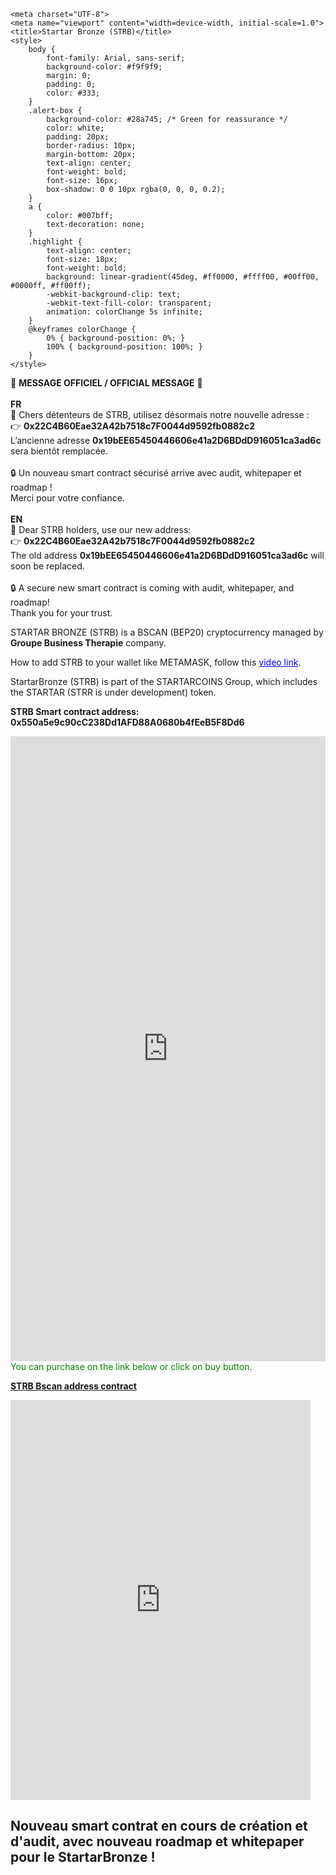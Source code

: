 <!DOCTYPE html>
<html lang="fr">
<head>
    <!-- Google tag (gtag.js) -->
    <script async src="https://www.googletagmanager.com/gtag/js?id=G-YB5H2DRHHP"></script>
    <script>
        window.dataLayer = window.dataLayer || [];
        function gtag(){dataLayer.push(arguments);}
        gtag('js', new Date());
        gtag('config', 'G-YB5H2DRHHP');
    </script>

    <meta charset="UTF-8">
    <meta name="viewport" content="width=device-width, initial-scale=1.0">
    <title>Startar Bronze (STRB)</title>
    <style>
        body {
            font-family: Arial, sans-serif;
            background-color: #f9f9f9;
            margin: 0;
            padding: 0;
            color: #333;
        }
        .alert-box {
            background-color: #28a745; /* Green for reassurance */
            color: white;
            padding: 20px;
            border-radius: 10px;
            margin-bottom: 20px;
            text-align: center;
            font-weight: bold;
            font-size: 16px;
            box-shadow: 0 0 10px rgba(0, 0, 0, 0.2);
        }
        a {
            color: #007bff;
            text-decoration: none;
        }
        .highlight {
            text-align: center;
            font-size: 18px;
            font-weight: bold;
            background: linear-gradient(45deg, #ff0000, #ffff00, #00ff00, #0000ff, #ff00ff);
            -webkit-background-clip: text;
            -webkit-text-fill-color: transparent;
            animation: colorChange 5s infinite;
        }
        @keyframes colorChange {
            0% { background-position: 0%; }
            100% { background-position: 100%; }
        }
    </style>
</head>
<body>

<div class="alert-box">
    🔴 <strong>MESSAGE OFFICIEL / OFFICIAL MESSAGE</strong> 🔴<br><br>
    <strong>FR</strong><br>
    📢 Chers détenteurs de STRB, utilisez désormais notre nouvelle adresse :<br>
    👉 <strong>0x22C4B60Eae32A42b7518c7F0044d9592fb0882c2</strong><br>
    L’ancienne adresse <strong>0x19bEE65450446606e41a2D6BDdD916051ca3ad6c</strong> sera bientôt remplacée.<br><br>
    🔒 Un nouveau smart contract sécurisé arrive avec audit, whitepaper et roadmap !<br>
    Merci pour votre confiance.<br><br>
    <strong>EN</strong><br>
    📢 Dear STRB holders, use our new address:<br>
    👉 <strong>0x22C4B60Eae32A42b7518c7F0044d9592fb0882c2</strong><br>
    The old address <strong>0x19bEE65450446606e41a2D6BDdD916051ca3ad6c</strong> will soon be replaced.<br><br>
    🔒 A secure new smart contract is coming with audit, whitepaper, and roadmap!<br>
    Thank you for your trust.<br>
</div>

<div id="google_translate_element"></div>
<script type="text/javascript">
    function googleTranslateElementInit() {
        new google.translate.TranslateElement({pageLanguage: 'en', includedLanguages: 'fr'}, 'google_translate_element');
    }
</script>
<script type="text/javascript" src="//translate.google.com/translate_a/element.js?cb=googleTranslateElementInit"></script>

<p>STARTAR BRONZE (STRB) is a BSCAN (BEP20) cryptocurrency managed by <strong>Groupe Business Therapie</strong> company.</p>
<p>How to add STRB to your wallet like METAMASK, follow this <a href="https://www.youtube.com/watch?v=LMwK0KNMLu8" style="color:blue;">video link</a>.</p>

<p>StartarBronze (STRB) is part of the STARTARCOINS Group, which includes the STARTAR (STRR is under development) token.</p>

<p><strong>STRB Smart contract address: 0x550a5e9c90cC238Dd1AFD88A0680b4fEeB5F8Dd6</strong></p>

<iframe width="100%" height="1000" frameBorder="0" scrolling="no" src="https://coinbrain.com/embed/bnb-0x550a5e9c90cc238dd1afd88a0680b4feeb5f8dd6?theme=light&padding=16&chart=1&trades=1"></iframe>
<span style="color:green;">You can purchase on the link below or click on buy button.</span>

<p><a href="https://bscscan.com/address/0x550a5e9c90cc238dd1afd88a0680b4feeb5f8dd6?fbclid=IwY2xjawGmxplleHRuA2FlbQIxMAABHXu5c00aJtvXVvVeojSaIQXe94oS_SgddBcbX8nXIYdxm_jE0Z4DxI5dkQ_aem_BYErkMcAFpR3t9yj4HP1Ug#readContract"><strong>STRB Bscan address contract</strong></a></p>

<iframe width=480 height="640" frameBorder="0" scrolling="no" src="https://coinbrain.com/embed/trade?theme=light&padding=16&chainId=56&inputAddress=0xEeeeeEeeeEeEeeEeEeEeeEEEeeeeEeeeeeeeEEeE&outputAddress=0x550a5e9c90cC238Dd1AFD88A0680b4fEeB5F8Dd6"></iframe>

<h2 class="highlight">Nouveau smart contrat en cours de création et d'audit, avec nouveau roadmap et whitepaper pour le StartarBronze !</h2>

</body>
</html>
